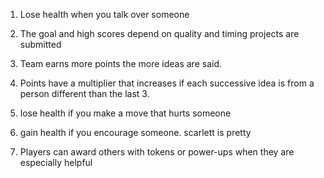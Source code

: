 1. Lose health when you talk over someone
2. The goal and high scores depend on quality and timing projects are submitted
3. Team earns more points the more ideas are said.
4. Points have a multiplier that increases if each successive idea is from a person different than the last 3.
5. lose health if you make a move that hurts someone
6. gain health if you encourage someone.
scarlett is pretty

7. Players can award others with tokens or power-ups when they are especially helpful
